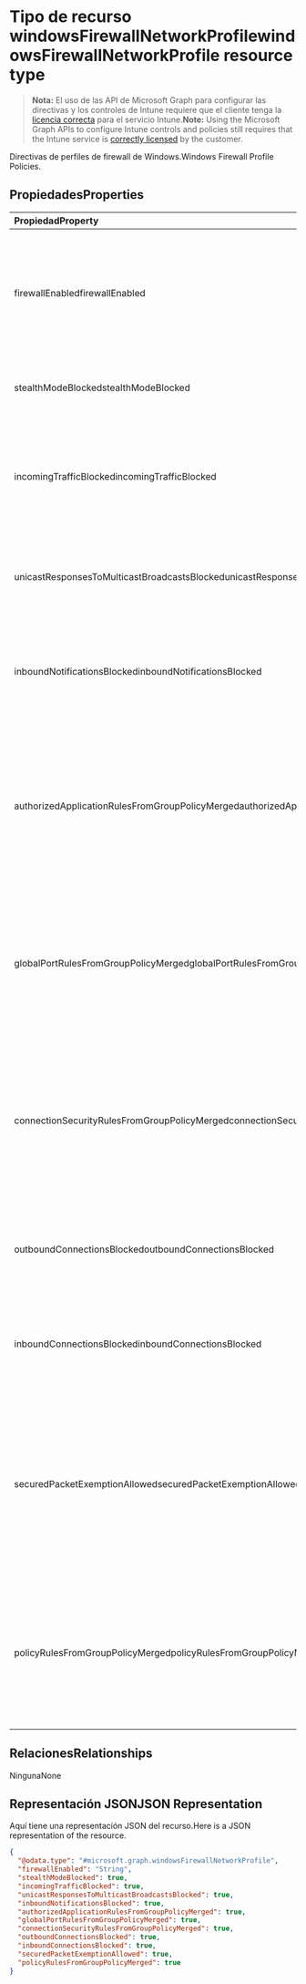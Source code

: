 # <a name="windowsfirewallnetworkprofile-resource-type"></a><span data-ttu-id="4be60-101">Tipo de recurso windowsFirewallNetworkProfile</span><span class="sxs-lookup"><span data-stu-id="4be60-101">windowsFirewallNetworkProfile resource type</span></span>

> <span data-ttu-id="4be60-102">**Nota:** El uso de las API de Microsoft Graph para configurar las directivas y los controles de Intune requiere que el cliente tenga la [licencia correcta](https://go.microsoft.com/fwlink/?linkid=839381) para el servicio Intune.</span><span class="sxs-lookup"><span data-stu-id="4be60-102">**Note:** Using the Microsoft Graph APIs to configure Intune controls and policies still requires that the Intune service is [correctly licensed](https://go.microsoft.com/fwlink/?linkid=839381) by the customer.</span></span>

<span data-ttu-id="4be60-103">Directivas de perfiles de firewall de Windows.</span><span class="sxs-lookup"><span data-stu-id="4be60-103">Windows Firewall Profile Policies.</span></span>
## <a name="properties"></a><span data-ttu-id="4be60-104">Propiedades</span><span class="sxs-lookup"><span data-stu-id="4be60-104">Properties</span></span>
|<span data-ttu-id="4be60-105">Propiedad</span><span class="sxs-lookup"><span data-stu-id="4be60-105">Property</span></span>|<span data-ttu-id="4be60-106">Tipo</span><span class="sxs-lookup"><span data-stu-id="4be60-106">Type</span></span>|<span data-ttu-id="4be60-107">Descripción</span><span class="sxs-lookup"><span data-stu-id="4be60-107">Description</span></span>|
|:---|:---|:---|
|<span data-ttu-id="4be60-108">firewallEnabled</span><span class="sxs-lookup"><span data-stu-id="4be60-108">firewallEnabled</span></span>|<span data-ttu-id="4be60-109">Cadena</span><span class="sxs-lookup"><span data-stu-id="4be60-109">String</span></span>|<span data-ttu-id="4be60-110">Activa el firewall y el cumplimiento de seguridad avanzada. Los valores posibles son: `notConfigured`, `blocked` y `allowed`.</span><span class="sxs-lookup"><span data-stu-id="4be60-110">Turn on the firewall and advanced security enforcement Possible values are: `notConfigured`, `blocked`, `allowed`.</span></span>|
|<span data-ttu-id="4be60-111">stealthModeBlocked</span><span class="sxs-lookup"><span data-stu-id="4be60-111">stealthModeBlocked</span></span>|<span data-ttu-id="4be60-112">Booleano</span><span class="sxs-lookup"><span data-stu-id="4be60-112">Boolean</span></span>|<span data-ttu-id="4be60-113">Evita que el servidor funcione en modo silencioso</span><span class="sxs-lookup"><span data-stu-id="4be60-113">Prevent the server from operating in stealth mode</span></span>|
|<span data-ttu-id="4be60-114">incomingTrafficBlocked</span><span class="sxs-lookup"><span data-stu-id="4be60-114">incomingTrafficBlocked</span></span>|<span data-ttu-id="4be60-115">Booleano</span><span class="sxs-lookup"><span data-stu-id="4be60-115">Boolean</span></span>|<span data-ttu-id="4be60-116">Configura el firewall para bloquear todo el tráfico entrante independientemente de otras opciones de configuración de directiva</span><span class="sxs-lookup"><span data-stu-id="4be60-116">Configures the firewall to block all incoming traffic regardless of other policy settings</span></span>|
|<span data-ttu-id="4be60-117">unicastResponsesToMulticastBroadcastsBlocked</span><span class="sxs-lookup"><span data-stu-id="4be60-117">unicastResponsesToMulticastBroadcastsBlocked</span></span>|<span data-ttu-id="4be60-118">Booleano</span><span class="sxs-lookup"><span data-stu-id="4be60-118">Boolean</span></span>|<span data-ttu-id="4be60-119">Configura el firewall para bloquear las respuestas de unidifusión al tráfico de multidifusión.</span><span class="sxs-lookup"><span data-stu-id="4be60-119">Configures the firewall to block unicast responses to multicast broadcast traffic</span></span>|
|<span data-ttu-id="4be60-120">inboundNotificationsBlocked</span><span class="sxs-lookup"><span data-stu-id="4be60-120">inboundNotificationsBlocked</span></span>|<span data-ttu-id="4be60-121">Booleano</span><span class="sxs-lookup"><span data-stu-id="4be60-121">Boolean</span></span>|<span data-ttu-id="4be60-122">Impide que el firewall muestre notificaciones cuando se impide que una aplicación escuche en un puerto</span><span class="sxs-lookup"><span data-stu-id="4be60-122">Prevents the firewall from displaying notifications when an application is blocked from listening on a port</span></span>|
|<span data-ttu-id="4be60-123">authorizedApplicationRulesFromGroupPolicyMerged</span><span class="sxs-lookup"><span data-stu-id="4be60-123">authorizedApplicationRulesFromGroupPolicyMerged</span></span>|<span data-ttu-id="4be60-124">Booleano</span><span class="sxs-lookup"><span data-stu-id="4be60-124">Boolean</span></span>|<span data-ttu-id="4be60-125">Configura el firewall para combinar reglas de aplicaciones autorizadas de directiva de grupo con las de almacén local en lugar de omitir las reglas del almacén local</span><span class="sxs-lookup"><span data-stu-id="4be60-125">Configures the firewall to merge authorized application rules from group policy with those from local store instead of ignoring the local store rules</span></span>|
|<span data-ttu-id="4be60-126">globalPortRulesFromGroupPolicyMerged</span><span class="sxs-lookup"><span data-stu-id="4be60-126">globalPortRulesFromGroupPolicyMerged</span></span>|<span data-ttu-id="4be60-127">Booleano</span><span class="sxs-lookup"><span data-stu-id="4be60-127">Boolean</span></span>|<span data-ttu-id="4be60-128">Configura el firewall para combinar reglas de puerto global de directiva de grupo con las de almacén local en lugar de omitir las reglas del almacén local</span><span class="sxs-lookup"><span data-stu-id="4be60-128">Configures the firewall to merge global port rules from group policy with those from local store instead of ignoring the local store rules</span></span>|
|<span data-ttu-id="4be60-129">connectionSecurityRulesFromGroupPolicyMerged</span><span class="sxs-lookup"><span data-stu-id="4be60-129">connectionSecurityRulesFromGroupPolicyMerged</span></span>|<span data-ttu-id="4be60-130">Booleano</span><span class="sxs-lookup"><span data-stu-id="4be60-130">Boolean</span></span>|<span data-ttu-id="4be60-131">Configura el firewall para combinar reglas de seguridad de la conexión de directiva de grupo con las de almacén local en lugar de omitir las reglas del almacén local</span><span class="sxs-lookup"><span data-stu-id="4be60-131">Configures the firewall to merge connection security rules from group policy with those from local store instead of ignoring the local store rules</span></span>|
|<span data-ttu-id="4be60-132">outboundConnectionsBlocked</span><span class="sxs-lookup"><span data-stu-id="4be60-132">outboundConnectionsBlocked</span></span>|<span data-ttu-id="4be60-133">Booleano</span><span class="sxs-lookup"><span data-stu-id="4be60-133">Boolean</span></span>|<span data-ttu-id="4be60-134">Configura el firewall para que bloquee todas las conexiones salientes de forma predeterminada</span><span class="sxs-lookup"><span data-stu-id="4be60-134">Configures the firewall to block all outgoing connections by default</span></span>|
|<span data-ttu-id="4be60-135">inboundConnectionsBlocked</span><span class="sxs-lookup"><span data-stu-id="4be60-135">inboundConnectionsBlocked</span></span>|<span data-ttu-id="4be60-136">Booleano</span><span class="sxs-lookup"><span data-stu-id="4be60-136">Boolean</span></span>|<span data-ttu-id="4be60-137">Configura el firewall para que bloquee todas las conexiones entrantes de forma predeterminada</span><span class="sxs-lookup"><span data-stu-id="4be60-137">Configures the firewall to block all incoming connections by default</span></span>|
|<span data-ttu-id="4be60-138">securedPacketExemptionAllowed</span><span class="sxs-lookup"><span data-stu-id="4be60-138">securedPacketExemptionAllowed</span></span>|<span data-ttu-id="4be60-139">Booleano</span><span class="sxs-lookup"><span data-stu-id="4be60-139">Boolean</span></span>|<span data-ttu-id="4be60-140">Configura el firewall para permitir que el equipo host responda al tráfico de red no solicitado si ese tráfico se protege con IPSec, incluso cuando stealthModeBlocked se establece en true</span><span class="sxs-lookup"><span data-stu-id="4be60-140">Configures the firewall to allow the host computer to respond to unsolicited network traffic of that traffic is secured by IPSec even when stealthModeBlocked is set to true</span></span>|
|<span data-ttu-id="4be60-141">policyRulesFromGroupPolicyMerged</span><span class="sxs-lookup"><span data-stu-id="4be60-141">policyRulesFromGroupPolicyMerged</span></span>|<span data-ttu-id="4be60-142">Booleano</span><span class="sxs-lookup"><span data-stu-id="4be60-142">Boolean</span></span>|<span data-ttu-id="4be60-143">Configura el firewall para combinar directivas de regla de firewall de directiva de grupo con las de almacén local en lugar de omitir las reglas del almacén local</span><span class="sxs-lookup"><span data-stu-id="4be60-143">Configures the firewall to merge Firewall Rule policies from group policy with those from local store instead of ignoring the local store rules</span></span>|

## <a name="relationships"></a><span data-ttu-id="4be60-144">Relaciones</span><span class="sxs-lookup"><span data-stu-id="4be60-144">Relationships</span></span>
<span data-ttu-id="4be60-145">Ninguna</span><span class="sxs-lookup"><span data-stu-id="4be60-145">None</span></span>
## <a name="json-representation"></a><span data-ttu-id="4be60-146">Representación JSON</span><span class="sxs-lookup"><span data-stu-id="4be60-146">JSON Representation</span></span>
<span data-ttu-id="4be60-147">Aquí tiene una representación JSON del recurso.</span><span class="sxs-lookup"><span data-stu-id="4be60-147">Here is a JSON representation of the resource.</span></span>
<!-- {
  "blockType": "resource",
  "keyProperty": "id",
  "@odata.type": "microsoft.graph.windowsFirewallNetworkProfile"
}
-->
``` json
{
  "@odata.type": "#microsoft.graph.windowsFirewallNetworkProfile",
  "firewallEnabled": "String",
  "stealthModeBlocked": true,
  "incomingTrafficBlocked": true,
  "unicastResponsesToMulticastBroadcastsBlocked": true,
  "inboundNotificationsBlocked": true,
  "authorizedApplicationRulesFromGroupPolicyMerged": true,
  "globalPortRulesFromGroupPolicyMerged": true,
  "connectionSecurityRulesFromGroupPolicyMerged": true,
  "outboundConnectionsBlocked": true,
  "inboundConnectionsBlocked": true,
  "securedPacketExemptionAllowed": true,
  "policyRulesFromGroupPolicyMerged": true
}
```



